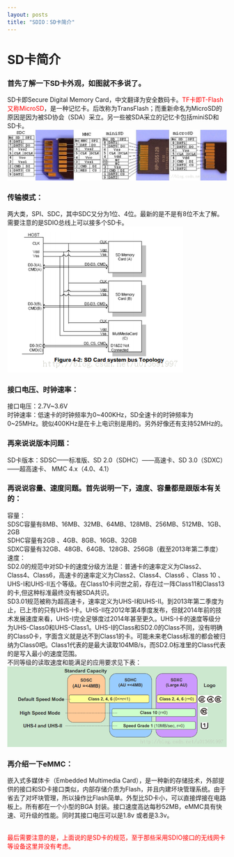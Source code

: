 ```yaml
---
layout: posts
title: "SDIO：SD卡简介"
---
```


# SD卡简介
### 首先了解一下SD卡外观，如图就不多说了。
SD卡即Secure Digital Memory Card，中文翻译为安全数码卡。<font color="red">TF卡即T-Flash又称MicroSD</font>，是一种记忆卡。后改称为TransFlash；而重新命名为MicroSD的原因是因为被SD协会（SDA）采立。另一些被SDA采立的记忆卡包括miniSD和SD卡。<img src="/images/sdio/sd卡外观.jpg" width="800">

### 传输模式：
两大类，SPI、SDC，其中SDC又分为1位、4位。最新的是不是有8位不太了解。需要注意的是SDIO总线上可以接多个SD卡。<img src="/images/sdio/sd总线结构.jpg">

### 接口电压、时钟速率：
接口电压：2.7V~3.6V<br>
时钟速率：低速卡的时钟频率为0~400KHz，SD全速卡的时钟频率为0~25MHz。貌似400KHz是在卡上电识别是用的。另外好像还有支持52MHz的。

### 再来说说版本问题：
SD卡版本：SDSC——标准版、SD 2.0（SDHC）——高速卡、SD 3.0（SDXC）——超高速卡、
MMC 4.x（4.0、4.1）

### 再说说容量、速度问题。首先说明一下，速度、容量都是跟版本有关的：
容量：<br>
SDSC容量有8MB、16MB、32MB、64MB、128MB、256MB、512MB、1GB、2GB<br>
SDHC容量有2GB 、4GB、8GB、16GB、32GB<br>
SDXC容量有32GB、48GB、64GB、128GB、256GB（截至2013年第二季度）<br>
速度：<br>
SD2.0的规范中对SD卡的速度分级方法是：普通卡的速率定义为Class2、Class4、Class6，高速卡的速率定义为Class2、Class4、Class6 、Class 10 、UHS-I和UHS-II五个等级。在Class10卡问世之前，存在过一阵Class11和Class13的卡,但这种标准最终没有被SDA共识。<br>
SD3.01规范被称为超高速卡，速率定义为UHS-I和UHS-II。到2013年第二季度为止，已上市的只有UHS-I卡。UHS-II在2012年第4季度发布，但就2014年前的技术发展速度来看，UHS-I完全足够度过2014年甚至更久。UHS-I卡的速度等级分为UHS-Class0和UHS-Class1。UHS-I的Class和SD2.0的Class不同，没有明确的Class0卡，字面含义就是达不到Class1的卡。可能未来老Class标准的都会被归纳为Class0吧。Class1代表的是最大读取104MB/s，而SD2.0标准里的Class代表的是写入最小的速度范围。<br>
不同等级的读取速度和能满足的应用要求见下表：<img src="/images/sdio/sd卡速率.jpg">

### 再介绍一下eMMC：
嵌入式多媒体卡（Embedded Multimedia Card），是一种新的存储技术，外部提供的接口和SD卡接口类似，内部存储介质为Flash，并且内建坏块管理系统。由于省去了对坏块管理，所以操作比Flash简单。外型比SD卡小，可以直接焊接在电路板上。所有都在一个小型的BGA 封装。接口速度高达每秒52MB，eMMC具有快速、可升级的性能。同时其接口电压可以是1.8v 或者是3.3v。<br><br>

<font color="red">最后需要注意的是，上面说的是SD卡的规范，至于那些采用SDIO接口的无线网卡等设备这里并没有考虑。</font>